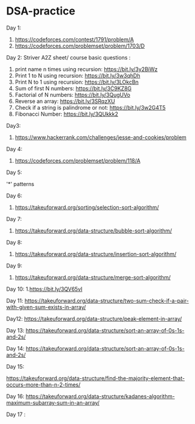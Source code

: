 # DSA-practice
Day 1: 
1. https://codeforces.com/contest/1791/problem/A
2. https://codeforces.com/problemset/problem/1703/D

Day 2:
Striver A2Z sheet/ course basic questions :
1. print name n times using recursion: https://bit.ly/3y2BiWz
2. Print 1 to N using recursion: https://bit.ly/3w3qhDh
3. Print N to 1 using recursion: https://bit.ly/3LOkcBn
4. Sum of first N numbers: https://bit.ly/3C9KZ8G
5. Factorial of N numbers: https://bit.ly/3QugUVo
6. Reverse an array: https://bit.ly/3SRqzXU
7. Check if a string is palindrome or not: https://bit.ly/3w2G4T5
8. Fibonacci Number: https://bit.ly/3QUkkk2

Day3:
1. https://www.hackerrank.com/challenges/jesse-and-cookies/problem

Day 4:
1. https://codeforces.com/problemset/problem/118/A

Day 5:

'*' patterns

Day 6:
1. https://takeuforward.org/sorting/selection-sort-algorithm/

Day 7:
1. https://takeuforward.org/data-structure/bubble-sort-algorithm/

Day 8:
1. https://takeuforward.org/data-structure/insertion-sort-algorithm/

Day 9:
1. https://takeuforward.org/data-structure/merge-sort-algorithm/

Day 10:
1.https://bit.ly/3QV65vI
 
Day 11:
https://takeuforward.org/data-structure/two-sum-check-if-a-pair-with-given-sum-exists-in-array/

Day12:
https://takeuforward.org/data-structure/peak-element-in-array/

Day 13:
https://takeuforward.org/data-structure/sort-an-array-of-0s-1s-and-2s/

Day 14:
https://takeuforward.org/data-structure/sort-an-array-of-0s-1s-and-2s/

Day 15:

https://takeuforward.org/data-structure/find-the-majority-element-that-occurs-more-than-n-2-times/

Day 16:
https://takeuforward.org/data-structure/kadanes-algorithm-maximum-subarray-sum-in-an-array/

Day 17 :

